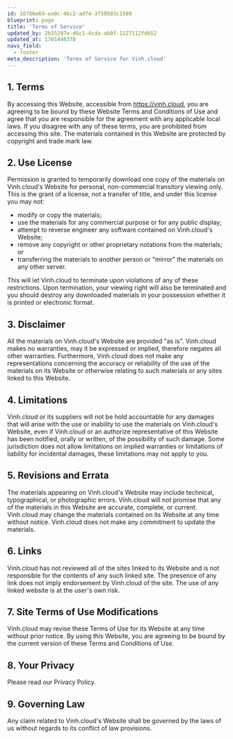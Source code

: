```yaml
---
id: 10786e69-ea0c-46c2-ad74-3f50503c1589
blueprint: page
title: 'Terms of Service'
updated_by: 2b55297e-d8c1-4cda-ab0f-1227112fd652
updated_at: 1701446378
navs_field:
  - footer
meta_description: 'Terms of Service for Vinh.cloud'
---
```

1\. Terms
---------

By accessing this Website, accessible from https://vinh.cloud, you are agreeing to be bound by these Website Terms and Conditions of Use and agree that you are responsible for the agreement with any applicable local laws. If you disagree with any of these terms, you are prohibited from accessing this site. The materials contained in this Website are protected by copyright and trade mark law.

2\. Use License
---------------

Permission is granted to temporarily download one copy of the materials on Vinh.cloud's Website for personal, non-commercial transitory viewing only. This is the grant of a license, not a transfer of title, and under this license you may not:

*   modify or copy the materials;
*   use the materials for any commercial purpose or for any public display;
*   attempt to reverse engineer any software contained on Vinh.cloud's Website;
*   remove any copyright or other proprietary notations from the materials; or
*   transferring the materials to another person or "mirror" the materials on any other server.

This will let Vinh.cloud to terminate upon violations of any of these restrictions. Upon termination, your viewing right will also be terminated and you should destroy any downloaded materials in your possession whether it is printed or electronic format.

3\. Disclaimer
--------------

All the materials on Vinh.cloud's Website are provided "as is". Vinh.cloud makes no warranties, may it be expressed or implied, therefore negates all other warranties. Furthermore, Vinh.cloud does not make any representations concerning the accuracy or reliability of the use of the materials on its Website or otherwise relating to such materials or any sites linked to this Website.

4\. Limitations
---------------

Vinh.cloud or its suppliers will not be hold accountable for any damages that will arise with the use or inability to use the materials on Vinh.cloud's Website, even if Vinh.cloud or an authorize representative of this Website has been notified, orally or written, of the possibility of such damage. Some jurisdiction does not allow limitations on implied warranties or limitations of liability for incidental damages, these limitations may not apply to you.

5\. Revisions and Errata
------------------------

The materials appearing on Vinh.cloud's Website may include technical, typographical, or photographic errors. Vinh.cloud will not promise that any of the materials in this Website are accurate, complete, or current. Vinh.cloud may change the materials contained on its Website at any time without notice. Vinh.cloud does not make any commitment to update the materials.

6\. Links
---------

Vinh.cloud has not reviewed all of the sites linked to its Website and is not responsible for the contents of any such linked site. The presence of any link does not imply endorsement by Vinh.cloud of the site. The use of any linked website is at the user's own risk.

7\. Site Terms of Use Modifications
-----------------------------------

Vinh.cloud may revise these Terms of Use for its Website at any time without prior notice. By using this Website, you are agreeing to be bound by the current version of these Terms and Conditions of Use.

8\. Your Privacy
----------------

Please read our Privacy Policy.

9\. Governing Law
-----------------

Any claim related to Vinh.cloud's Website shall be governed by the laws of us without regards to its conflict of law provisions.